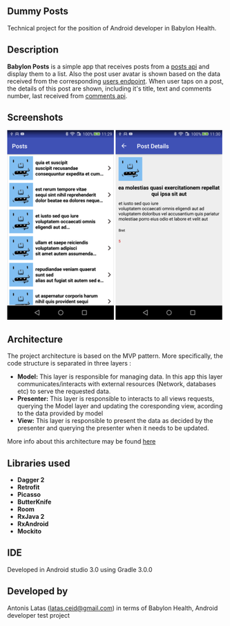 ## Dummy Posts

Technical project for the position of Android developer in Babylon Health.

## Description

**Babylon Posts** is a simple app that receives posts from a [posts api](http://jsonplaceholder.typicode.com/posts) and display them to a list. Also the post user avatar is shown based on the data received from the corresponding [users endpoint](http://jsonplaceholder.typicode.com/users). When user taps on a post, the details of this post are shown, including it's title, text and comments number, last received from [comments api](http://jsonplaceholder.typicode.com/comments).

## Screenshots

![List screen](screenshots/screenshot_list.png)
![Details screen](screenshots/screenshot_details.png)

## Architecture
The project architecture is based on the MVP pattern. More specifically, the code structure is separated in three layers :

* **Model:** This layer is responsible for managing data. In this app this layer communicates/interacts with external resources (Network, databases etc) to serve the requested data. 
* **Presenter:** This layer is responsible to interacts to all views requests, querying the Model layer and updating the coresponding view, acording to the data provided by model
* **View:** This layer is responsible to present the data as decided by the presenter and querying the presenter when it needs to be updated.

More info about this architecture may be found [here](https://antonioleiva.com/mvp-android/)

## Libraries used
* **Dagger 2**
* **Retrofit**
* **Picasso**
* **ButterKnife**
* **Room**
* **RxJava 2**
* **RxAndroid**
* **Mockito**

## IDE
Developed in Android studio 3.0 using Gradle 3.0.0

## Developed by
Antonis Latas (latas.ceid@gmail.com) in terms of Babylon Health, Android developer test project

